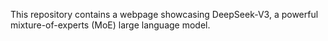 This repository contains a webpage showcasing DeepSeek-V3, a powerful mixture-of-experts (MoE) large language model.
